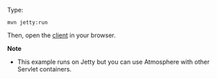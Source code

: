 Type:

```
mvn jetty:run
```

Then, open the [client](http://jsbin.com/rumecasinocu/1/watch?js,console) in your browser.

**Note**

* This example runs on Jetty but you can use Atmosphere with other Servlet containers.